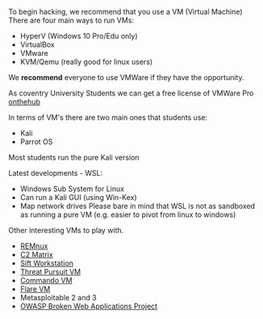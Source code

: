 To begin hacking, we recommend that you use a VM (Virtual Machine)
There are four main ways to run VMs:
- HyperV (Windows 10 Pro/Edu only)
- VirtualBox
- VMware
- KVM/Qemu (really good for linux users)

We **recommend** everyone to use VMWare if they have the opportunity.

As coventry University Students we can get a free license of VMWare Pro [onthehub](https://coventry.onthehub.com/WebStore/Welcome.aspx)

In terms of VM's there are two main ones that students use:
- Kali
- Parrot OS

Most students run the pure Kali version

Latest developments - WSL:
- Windows Sub System for Linux
- Can run a Kali GUI (using Win-Kex)
- Map network drives
Please bare in mind that WSL is not as sandboxed as running a pure VM (e.g. easier to pivot from linux to windows) 

Other interesting VMs to play with.
- [REMnux](https://docs.remnux.org/)
- [C2 Matrix](https://www.thec2matrix.com/about)
- [Sift Workstation](https://www.sans.org/tools/sift-workstation/)
- [Threat Pursuit VM](https://github.com/mandiant/ThreatPursuit-VM)
- [Commando VM](https://github.com/mandiant/commando-vm)
- [Flare VM](https://github.com/mandiant/flare-vm)
- Metasploitable 2 and 3
- [OWASP Broken Web Applications Project](https://sourceforge.net/projects/owaspbwa/)
